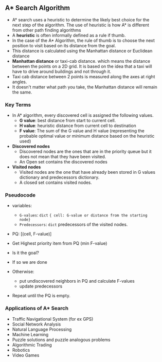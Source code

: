 ## A* Search Algorithm
- A* search uses a heuristic to determine the likely best choice for the next step of the algorithm. The use of heuristic is how A* is different from other path finding algorithms
- A **heuristic** is often informally defined as a rule if thumb.
- In the case of the A* Algorithm, the rule of thumb is to choose the next position to visit based on its distance from the goal.
- This distance is calculated using the Manhattan distance or Euclidean distance
- **Manhattan distance** or taxi-cab distance. which means the distance between the points on a 2D grid. It is based on the idea that a taxi will have to drive around buildings and not through it.
- Taxi cab distance between 2 points is measured along the axes at right angles.
- It doesn't matter what path you take, the Manhattan distance will remain the same.

###  Key Terms
- In A* algorithm, every discovered cell is assigned the following values.
    - **G value**: best distance from start to current cell.
    - **H value**: heuristic distance from current cell to destination
    - **F value**: The sum of the G value and H value (representing the probable optimal value or minimum distance based on the heuristic used)
- **Discovered nodes**
    - Discovered nodes are the ones that are in the priority queue but it does not mean that they have been visited.
    - An Open set contains the discovered nodes
- **Visited nodes**
    - Visited nodes are the one that have already been stored in G values dictionary and predecessors dictionary.
    - A closed set contains visited nodes.

### Pseudocode
- variables: 
    - `G-values`: `dict`  `{ cell: G-value or distance from the starting node}`
    - `Predecessors`: `dict` predecessors of the visited nodes. 

- PQ: [(cell, F-value)]
- Get Highest priority item from PQ (min F-value)
- Is it the goal?
- If so we are done
- Otherwise:
    - put undiscovered neighbors in PQ and calculate F-values
    - update predecessors
- Repeat until the PQ is empty.

### Applications of A* Search
- Traffic Navigational System (for ex GPS)
- Social Network Analysis
- Natural Language Processing
- Machine Learning
- Puzzle solutions and puzzle analogous problems
- Algorithmic Trading
- Robotics
- Video Games